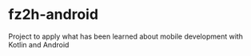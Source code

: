 # fz2h-android
Project to apply what has been learned about mobile development with Kotlin and Android 
